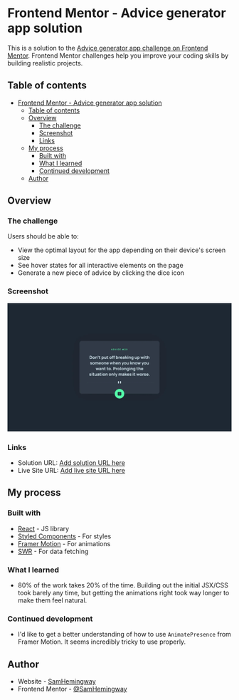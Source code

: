 # Frontend Mentor - Advice generator app solution

This is a solution to the [Advice generator app challenge on Frontend Mentor](https://www.frontendmentor.io/challenges/advice-generator-app-QdUG-13db). Frontend Mentor challenges help you improve your coding skills by building realistic projects.

## Table of contents

- [Frontend Mentor - Advice generator app solution](#frontend-mentor---advice-generator-app-solution)
  - [Table of contents](#table-of-contents)
  - [Overview](#overview)
    - [The challenge](#the-challenge)
    - [Screenshot](#screenshot)
    - [Links](#links)
  - [My process](#my-process)
    - [Built with](#built-with)
    - [What I learned](#what-i-learned)
    - [Continued development](#continued-development)
  - [Author](#author)

## Overview

### The challenge

Users should be able to:

- View the optimal layout for the app depending on their device's screen size
- See hover states for all interactive elements on the page
- Generate a new piece of advice by clicking the dice icon

### Screenshot

![A screenshot of the app](./docs/desktopScreenshot.webp)

### Links

- Solution URL: [Add solution URL here](https://your-solution-url.com)
- Live Site URL: [Add live site URL here](https://your-live-site-url.com)

## My process

### Built with

- [React](https://reactjs.org/) - JS library
- [Styled Components](https://styled-components.com/) - For styles
- [Framer Motion](https://www.framer.com/motion/) - For animations
- [SWR](https://swr.vercel.app) - For data fetching

### What I learned

- 80% of the work takes 20% of the time. Building out the initial JSX/CSS took barely any time, but getting the animations right took way longer to make them feel natural.

### Continued development

- I'd like to get a better understanding of how to use `AnimatePresence` from Framer Motion. It seems incredibly tricky to use properly.

## Author

- Website - [SamHemingway](https://samhemingway.dev)
- Frontend Mentor - [@SamHemingway](https://www.frontendmentor.io/profile/SamHemingway)
